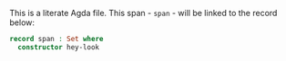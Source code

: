 This is a literate Agda file. This span - `span` - will be linked to the record below:

```agda
record span : Set where
  constructor hey-look
```